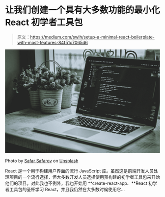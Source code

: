 # 让我们创建一个具有大多数功能的最小化 React 初学者工具包

> 原文：<https://medium.com/swlh/setup-a-minimal-react-boilerplate-with-most-features-84f51c7065d6>

![](img/fe556ad4d34cae2e4fbbc702f28a02b0.png)

Photo by [Safar Safarov](https://unsplash.com/@codestorm?utm_source=medium&utm_medium=referral) on [Unsplash](https://unsplash.com?utm_source=medium&utm_medium=referral)

React 是一个用于构建用户界面的流行 JavaScript 库。虽然这是前端开发人员处理项目的一个流行选择，但大多数开发人员选择使用预构建的初学者工具包来开始他们的项目。对此我也不例外，我也开始用 **create-react-app、**React 初学者工具包的圣杯学习 React，并且我仍然在大多数时候使用它…